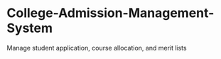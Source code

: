 # College-Admission-Management-System
Manage student application, course allocation, and merit lists
